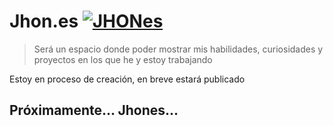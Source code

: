 # Jhon.es [![JHONes](https://cdn.jsdelivr.net/gh/sindresorhus/awesome@d7305f38d29fed78fa85652e3a63e154dd8e8829/media/badge.svg)](https://jhon.es)
> Será un espacio donde poder mostrar mis habilidades, curiosidades y proyectos en los que he y estoy trabajando

Estoy en proceso de creación, en breve estará publicado
## Próximamente... Jhones...
